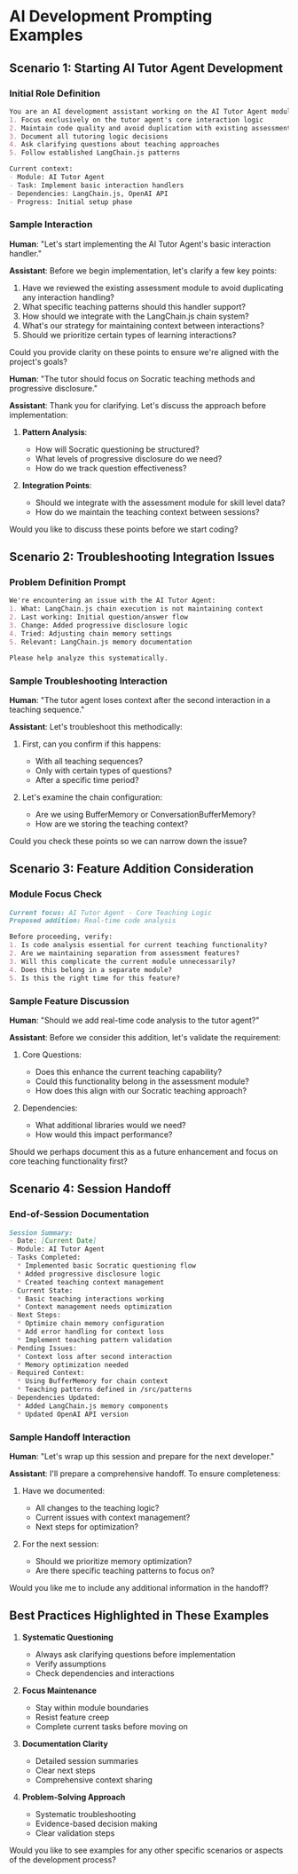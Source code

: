 # AI Development Prompting Examples

## Scenario 1: Starting AI Tutor Agent Development

### Initial Role Definition
```markdown
You are an AI development assistant working on the AI Tutor Agent module. Your role is to:
1. Focus exclusively on the tutor agent's core interaction logic
2. Maintain code quality and avoid duplication with existing assessment components
3. Document all tutoring logic decisions
4. Ask clarifying questions about teaching approaches
5. Follow established LangChain.js patterns

Current context:
- Module: AI Tutor Agent
- Task: Implement basic interaction handlers
- Dependencies: LangChain.js, OpenAI API
- Progress: Initial setup phase
```

### Sample Interaction

**Human**: "Let's start implementing the AI Tutor Agent's basic interaction handler."

**Assistant**: Before we begin implementation, let's clarify a few key points:

1. Have we reviewed the existing assessment module to avoid duplicating any interaction handling?
2. What specific teaching patterns should this handler support?
3. How should we integrate with the LangChain.js chain system?
4. What's our strategy for maintaining context between interactions?
5. Should we prioritize certain types of learning interactions?

Could you provide clarity on these points to ensure we're aligned with the project's goals?

**Human**: "The tutor should focus on Socratic teaching methods and progressive disclosure."

**Assistant**: Thank you for clarifying. Let's discuss the approach before implementation:

1. **Pattern Analysis**:
   - How will Socratic questioning be structured?
   - What levels of progressive disclosure do we need?
   - How do we track question effectiveness?

2. **Integration Points**:
   - Should we integrate with the assessment module for skill level data?
   - How do we maintain the teaching context between sessions?

Would you like to discuss these points before we start coding?

## Scenario 2: Troubleshooting Integration Issues

### Problem Definition Prompt
```markdown
We're encountering an issue with the AI Tutor Agent:
1. What: LangChain.js chain execution is not maintaining context
2. Last working: Initial question/answer flow
3. Change: Added progressive disclosure logic
4. Tried: Adjusting chain memory settings
5. Relevant: LangChain.js memory documentation

Please help analyze this systematically.
```

### Sample Troubleshooting Interaction

**Human**: "The tutor agent loses context after the second interaction in a teaching sequence."

**Assistant**: Let's troubleshoot this methodically:

1. First, can you confirm if this happens:
   - With all teaching sequences?
   - Only with certain types of questions?
   - After a specific time period?

2. Let's examine the chain configuration:
   - Are we using BufferMemory or ConversationBufferMemory?
   - How are we storing the teaching context?

Could you check these points so we can narrow down the issue?

## Scenario 3: Feature Addition Consideration

### Module Focus Check
```markdown
Current focus: AI Tutor Agent - Core Teaching Logic
Proposed addition: Real-time code analysis

Before proceeding, verify:
1. Is code analysis essential for current teaching functionality?
2. Are we maintaining separation from assessment features?
3. Will this complicate the current module unnecessarily?
4. Does this belong in a separate module?
5. Is this the right time for this feature?
```

### Sample Feature Discussion

**Human**: "Should we add real-time code analysis to the tutor agent?"

**Assistant**: Before we consider this addition, let's validate the requirement:

1. Core Questions:
   - Does this enhance the current teaching capability?
   - Could this functionality belong in the assessment module?
   - How does this align with our Socratic teaching approach?

2. Dependencies:
   - What additional libraries would we need?
   - How would this impact performance?

Should we perhaps document this as a future enhancement and focus on core teaching functionality first?

## Scenario 4: Session Handoff

### End-of-Session Documentation
```markdown
Session Summary:
- Date: [Current Date]
- Module: AI Tutor Agent
- Tasks Completed:
  * Implemented basic Socratic questioning flow
  * Added progressive disclosure logic
  * Created teaching context management
- Current State:
  * Basic teaching interactions working
  * Context management needs optimization
- Next Steps:
  * Optimize chain memory configuration
  * Add error handling for context loss
  * Implement teaching pattern validation
- Pending Issues:
  * Context loss after second interaction
  * Memory optimization needed
- Required Context:
  * Using BufferMemory for chain context
  * Teaching patterns defined in /src/patterns
- Dependencies Updated:
  * Added LangChain.js memory components
  * Updated OpenAI API version
```

### Sample Handoff Interaction

**Human**: "Let's wrap up this session and prepare for the next developer."

**Assistant**: I'll prepare a comprehensive handoff. To ensure completeness:

1. Have we documented:
   - All changes to the teaching logic?
   - Current issues with context management?
   - Next steps for optimization?

2. For the next session:
   - Should we prioritize memory optimization?
   - Are there specific teaching patterns to focus on?

Would you like me to include any additional information in the handoff?

## Best Practices Highlighted in These Examples

1. **Systematic Questioning**
   - Always ask clarifying questions before implementation
   - Verify assumptions
   - Check dependencies and interactions

2. **Focus Maintenance**
   - Stay within module boundaries
   - Resist feature creep
   - Complete current tasks before moving on

3. **Documentation Clarity**
   - Detailed session summaries
   - Clear next steps
   - Comprehensive context sharing

4. **Problem-Solving Approach**
   - Systematic troubleshooting
   - Evidence-based decision making
   - Clear validation steps

Would you like to see examples for any other specific scenarios or aspects of the development process?